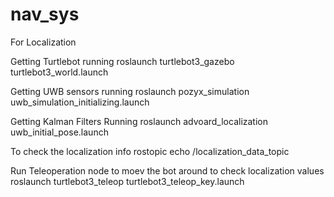# nav_sys

For Localization

Getting Turtlebot running
roslaunch turtlebot3_gazebo turtlebot3_world.launch

Getting UWB sensors running
roslaunch pozyx_simulation uwb_simulation_initializing.launch

Getting Kalman Filters Running
roslaunch advoard_localization uwb_initial_pose.launch

To check the localization info
rostopic echo /localization_data_topic

Run Teleoperation node to moev the bot around to check localization values
roslaunch turtlebot3_teleop turtlebot3_teleop_key.launch
